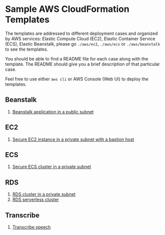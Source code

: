 # Sample AWS CloudFormation Templates
The templates are addressed to different deployment cases and organized by AWS services: Elastic Compute Cloud (EC2), Elastic Container Service (ECS),
Elastic Beanstalk, please go `./aws/ec2`, `./aws/ecs` or `./aws/beanstalk` to see the templates.

You should be able to find a README file for each case along with the template. The README should give you
a brief description of that particular case.

Feel free to use either `aws cli` or AWS Console (Web UI) to deploy the templates. 

## Beanstalk
1. [Beanstalk application in a public subnet](aws/beanstalk/beanstalk-public-subnet)

## EC2
1. [Secure EC2 instance in a private subnet with a bastion host](aws/ec2/ec2-private-subnet-with-bastion)

## ECS
1. [Secure ECS cluster in a private subnet](aws/ecs/ecs-fargate-private-subnet)

## RDS
1. [RDS cluster in a private subnet](aws/rds/rds-cluster-in-private-subnet)
1. [RDS serverless cluster](aws/rds/rds-cluster-severless)

## Transcribe
1. [Transcribe speech](aws/transcribe)

